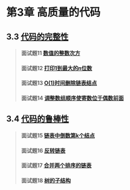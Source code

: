 # 第3章 高质量的代码

## 3.3 [代码的完整性](./third)
> #### 面试题11 [数值的整数次方](./third#面试题11-数值的整数次方)
> #### 面试题12 [打印1到最大的n位数](./third#面试题12-打印1到最大的n位数)
> #### 面试题13 [O(1)时间删除链表结点](./third#面试题13-o1时间删除链表结点)
> #### 面试题14 [调整数组顺序使寄数位于偶数前面](./third#面试题14-调整数组顺序使奇数位于偶数前面)

## 3.4 [代码的鲁棒性](./fourth)
> #### 面试题15 [链表中倒数第k个结点](./fourth#面试题15-链表中倒数第k个结点)
> #### 面试题16 [反转链表](./fourth#面试题16-反转链表)
> #### 面试题17 [合并两个排序的链表](./fourth#面试题17-合并两个排序的链表)
> #### 面试题18 [树的子结构](./third#面试题18-树的子结构)
